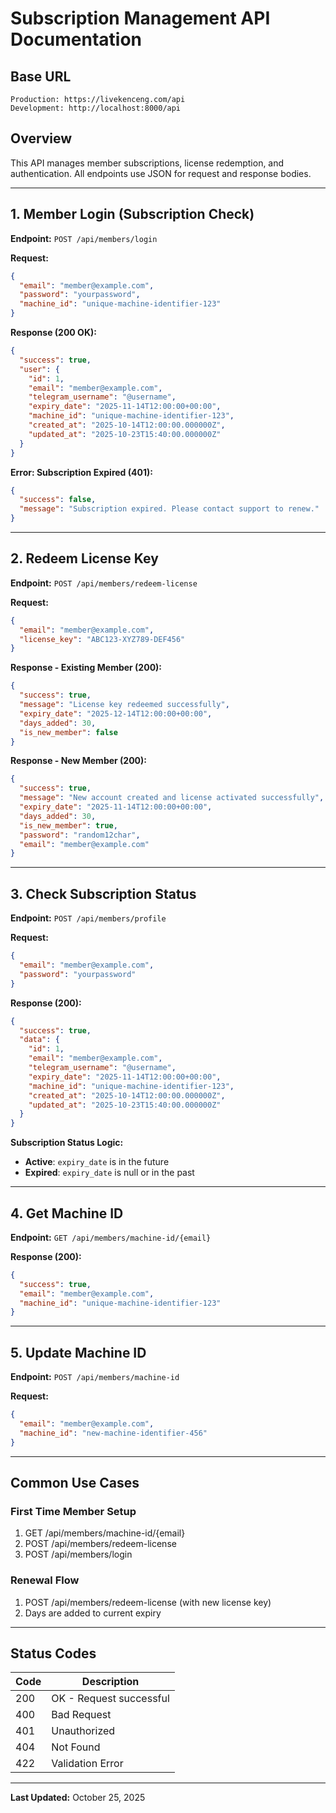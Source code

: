 # Subscription Management API Documentation

## Base URL
```
Production: https://livekenceng.com/api
Development: http://localhost:8000/api
```

## Overview

This API manages member subscriptions, license redemption, and authentication. All endpoints use JSON for request and response bodies.

---

## 1. Member Login (Subscription Check)

**Endpoint:** `POST /api/members/login`

**Request:**
```json
{
  "email": "member@example.com",
  "password": "yourpassword",
  "machine_id": "unique-machine-identifier-123"
}
```

**Response (200 OK):**
```json
{
  "success": true,
  "user": {
    "id": 1,
    "email": "member@example.com",
    "telegram_username": "@username",
    "expiry_date": "2025-11-14T12:00:00+00:00",
    "machine_id": "unique-machine-identifier-123",
    "created_at": "2025-10-14T12:00:00.000000Z",
    "updated_at": "2025-10-23T15:40:00.000000Z"
  }
}
```

**Error: Subscription Expired (401):**
```json
{
  "success": false,
  "message": "Subscription expired. Please contact support to renew."
}
```

---

## 2. Redeem License Key

**Endpoint:** `POST /api/members/redeem-license`

**Request:**
```json
{
  "email": "member@example.com",
  "license_key": "ABC123-XYZ789-DEF456"
}
```

**Response - Existing Member (200):**
```json
{
  "success": true,
  "message": "License key redeemed successfully",
  "expiry_date": "2025-12-14T12:00:00+00:00",
  "days_added": 30,
  "is_new_member": false
}
```

**Response - New Member (200):**
```json
{
  "success": true,
  "message": "New account created and license activated successfully",
  "expiry_date": "2025-11-14T12:00:00+00:00",
  "days_added": 30,
  "is_new_member": true,
  "password": "random12char",
  "email": "member@example.com"
}
```

---

## 3. Check Subscription Status

**Endpoint:** `POST /api/members/profile`

**Request:**
```json
{
  "email": "member@example.com",
  "password": "yourpassword"
}
```

**Response (200):**
```json
{
  "success": true,
  "data": {
    "id": 1,
    "email": "member@example.com",
    "telegram_username": "@username",
    "expiry_date": "2025-11-14T12:00:00+00:00",
    "machine_id": "unique-machine-identifier-123",
    "created_at": "2025-10-14T12:00:00.000000Z",
    "updated_at": "2025-10-23T15:40:00.000000Z"
  }
}
```

**Subscription Status Logic:**
- **Active**: `expiry_date` is in the future
- **Expired**: `expiry_date` is null or in the past

---

## 4. Get Machine ID

**Endpoint:** `GET /api/members/machine-id/{email}`

**Response (200):**
```json
{
  "success": true,
  "email": "member@example.com",
  "machine_id": "unique-machine-identifier-123"
}
```

---

## 5. Update Machine ID

**Endpoint:** `POST /api/members/machine-id`

**Request:**
```json
{
  "email": "member@example.com",
  "machine_id": "new-machine-identifier-456"
}
```

---

## Common Use Cases

### First Time Member Setup
1. GET /api/members/machine-id/{email}
2. POST /api/members/redeem-license
3. POST /api/members/login

### Renewal Flow
1. POST /api/members/redeem-license (with new license key)
2. Days are added to current expiry

---

## Status Codes

| Code | Description |
|------|-------------|
| 200 | OK - Request successful |
| 400 | Bad Request |
| 401 | Unauthorized |
| 404 | Not Found |
| 422 | Validation Error |

---

**Last Updated:** October 25, 2025


